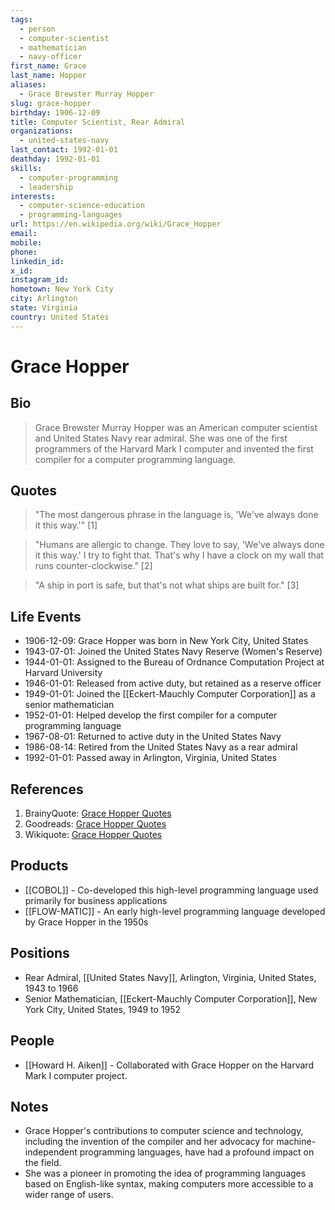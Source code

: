 ```yaml
---
tags:
  - person
  - computer-scientist
  - mathematician
  - navy-officer
first_name: Grace
last_name: Hopper
aliases:
  - Grace Brewster Murray Hopper
slug: grace-hopper
birthday: 1906-12-09
title: Computer Scientist, Rear Admiral
organizations:
  - united-states-navy
last_contact: 1992-01-01
deathday: 1992-01-01
skills:
  - computer-programming
  - leadership
interests:
  - computer-science-education
  - programming-languages
url: https://en.wikipedia.org/wiki/Grace_Hopper
email: 
mobile: 
phone: 
linkedin_id: 
x_id: 
instagram_id: 
hometown: New York City
city: Arlington
state: Virginia
country: United States
---
```


# Grace Hopper

## Bio

> Grace Brewster Murray Hopper was an American computer scientist and United States Navy rear admiral. She was one of the first programmers of the Harvard Mark I computer and invented the first compiler for a computer programming language.

## Quotes

> "The most dangerous phrase in the language is, 'We've always done it this way.'" [1]

> "Humans are allergic to change. They love to say, 'We've always done it this way.' I try to fight that. That's why I have a clock on my wall that runs counter-clockwise." [2]

> "A ship in port is safe, but that's not what ships are built for." [3]

## Life Events

- 1906-12-09: Grace Hopper was born in New York City, United States
- 1943-07-01: Joined the United States Navy Reserve (Women's Reserve)
- 1944-01-01: Assigned to the Bureau of Ordnance Computation Project at Harvard University
- 1946-01-01: Released from active duty, but retained as a reserve officer
- 1949-01-01: Joined the [[Eckert-Mauchly Computer Corporation]] as a senior mathematician
- 1952-01-01: Helped develop the first compiler for a computer programming language
- 1967-08-01: Returned to active duty in the United States Navy
- 1986-08-14: Retired from the United States Navy as a rear admiral
- 1992-01-01: Passed away in Arlington, Virginia, United States

## References

1. BrainyQuote: [Grace Hopper Quotes](https://www.brainyquote.com/authors/grace-hopper-quotes)
2. Goodreads: [Grace Hopper Quotes](https://www.goodreads.com/author/quotes/73210.Grace_Hopper)
3. Wikiquote: [Grace Hopper Quotes](https://en.wikiquote.org/wiki/Grace_Hopper)

## Products

- [[COBOL]] - Co-developed this high-level programming language used primarily for business applications
- [[FLOW-MATIC]] - An early high-level programming language developed by Grace Hopper in the 1950s

## Positions

- Rear Admiral, [[United States Navy]], Arlington, Virginia, United States, 1943 to 1966
- Senior Mathematician, [[Eckert-Mauchly Computer Corporation]], New York City, United States, 1949 to 1952

## People

- [[Howard H. Aiken]] - Collaborated with Grace Hopper on the Harvard Mark I computer project.

## Notes

- Grace Hopper's contributions to computer science and technology, including the invention of the compiler and her advocacy for machine-independent programming languages, have had a profound impact on the field.
- She was a pioneer in promoting the idea of programming languages based on English-like syntax, making computers more accessible to a wider range of users.
